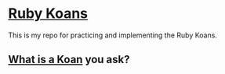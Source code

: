# [Ruby Koans](http://rubykoans.com/)
This is my repo for practicing and implementing the Ruby Koans.

## [What is a Koan](https://en.wikipedia.org/wiki/K%C5%8Dan) you ask?